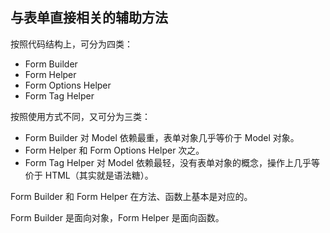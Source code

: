 ## 与表单直接相关的辅助方法

按照代码结构上，可分为四类：

- Form Builder
- Form Helper
- Form Options Helper
- Form Tag Helper

按照使用方式不同，又可分为三类：

- Form Builder 对 Model 依赖最重，表单对象几乎等价于 Model 对象。
- Form Helper 和 Form Options Helper 次之。
- Form Tag Helper 对 Model 依赖最轻，没有表单对象的概念，操作上几乎等价于 HTML（其实就是语法糖）。

Form Builder 和 Form Helper 在方法、函数上基本是对应的。

Form Builder 是面向对象，Form Helper 是面向函数。
